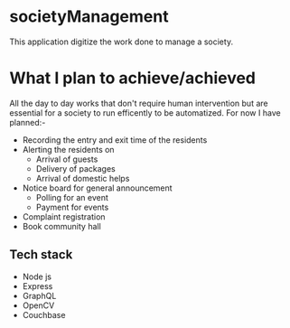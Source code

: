 # societyManagement
This application digitize the work done to manage a society.  

# What I plan to achieve/achieved
All the day to day works that don't require human intervention but are essential for a society to run efficently to be automatized.
For now I have planned:-
- Recording the entry and exit time of the residents
- Alerting the residents on
  - Arrival of guests 
  - Delivery of packages
  - Arrival of domestic helps
- Notice board for general announcement
  - Polling for an event
  - Payment for events
- Complaint registration
- Book community hall 

## Tech stack
- Node js
- Express
- GraphQL
- OpenCV
- Couchbase
